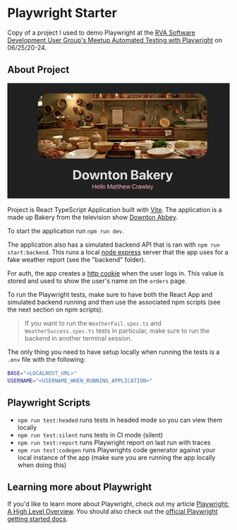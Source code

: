 # Playwright Starter

Copy of a project I used to demo Playwright at the [RVA Software Development User Group's Meetup Automated Testing with Playwright](https://www.meetup.com/rva-software-development-user-group/events/301470201/) on 06/25/20-24.

## About Project

![LOGO SCREENSHOT](/README_IMAGES/LOGO_SCREENSHOT.jpg)

Project is React TypeScript Application built with [Vite](https://vitejs.dev/guide/). The application is a made up Bakery from the television show [Downton Abbey](https://en.wikipedia.org/wiki/Downton_Abbey).

To start the application run `npm run dev`.

The application also has a simulated backend API that is ran with `npm run start:backend`. This runs a local [node express](https://expressjs.com/) server that the app uses for a fake weather report (see the "backend" folder).

For auth, the app creates a [http cookie](https://developer.mozilla.org/en-US/docs/Web/HTTP/Cookies) when the user logs in. This value is stored and used to show the user's name on the `orders` page.

To run the Playwright tests, make sure to have both the React App and simulated backend running and then use the associated npm scripts (see the next section on npm scripts).

> If you want to run the `WeatherFail.spec.ts` and `WeatherSuccess.spec.ts` tests in particular, make sure to run the backend in another terminal session.

The only thing you need to have setup locally when running the tests is a `.env` file with the following:

```bash
BASE="<LOCALHOST_URL>"
USERNAME="<USERNAME_WHEN_RUNNING_APPLICATION>"
```

## Playwright Scripts

-   `npm run test:headed` runs tests in headed mode so you can view them locally
-   `npm run test:silent` runs tests in CI mode (silent)
-   `npm run test:report` runs Playwright report on last run with traces
-   `npm run test:codegen` runs Playwrights code generator against your local instance of the app (make sure you are running the app locally when doing this)

## Learning more about Playwright

If you'd like to learn more about Playwright, check out my article [Playwright: A High Level Overview](https://andrewevans.dev/blog/2024-04-28-playwright-a-high-level-overview/). You should also check out the [official Playwright getting started docs](https://playwright.dev/docs/intro).
